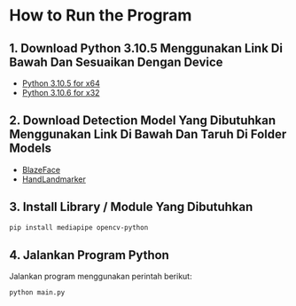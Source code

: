 
# How to Run the Program

## 1. Download Python 3.10.5 Menggunakan Link Di Bawah Dan Sesuaikan Dengan Device

- [Python 3.10.5 for x64](https://www.python.org/ftp/python/3.10.5/python-3.10.5-amd64.exe)
- [Python 3.10.6 for x32](https://www.python.org/ftp/python/3.10.6/python-3.10.6.exe)

## 2. Download Detection Model Yang Dibutuhkan Menggunakan Link Di Bawah Dan Taruh Di Folder Models

- [BlazeFace](https://storage.googleapis.com/mediapipe-models/face_detector/blaze_face_short_range/float16/latest/blaze_face_short_range.tflite)
- [HandLandmarker](https://storage.googleapis.com/mediapipe-models/hand_landmarker/hand_landmarker/float16/latest/hand_landmarker.task)
  
## 3. Install Library / Module Yang Dibutuhkan

```bash
pip install mediapipe opencv-python
```

## 4. Jalankan Program Python

Jalankan program menggunakan perintah berikut:

```bash
python main.py

```

